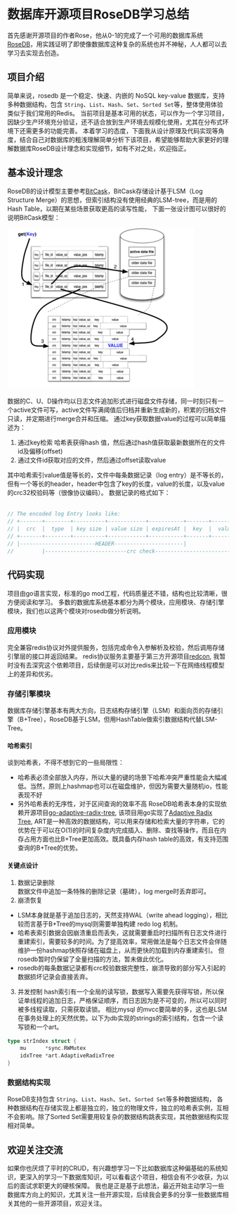 # 数据库开源项目RoseDB学习总结

首先感谢开源项目的作者Rose，他从0-1的完成了一个可用的数据库系统[RoseDB](https://github.com/flower-corp/rosedb)，用实践证明了即使像数据库这种复杂的系统也并不神秘，人人都可以去学习去实现去创造。

## 项目介绍
简单来说，rosedb 是一个稳定、快速、内嵌的 NoSQL key-value 数据库，支持多种数据结构，包含 `String`、`List`、`Hash`、`Set`、`Sorted Set`等，整体使用体验类似于我们常用的Redis。
当前项目是基本可用的状态，可以作为一个学习项目，因缺少生产环境充分验证，还不适合放到生产环境去规模化使用，尤其在分布式环境下还需更多的功能完善。
本着学习的态度，下面我从设计原理及代码实现等角度，结合自己对数据库的粗浅理解简单分析下该项目，希望能够帮助大家更好的理解数据库RoseDB设计理念和实现细节，如有不对之处，欢迎指正。

## 基本设计理念
RoseDB的设计模型主要参考[BitCask](https://riak.com/assets/bitcask-intro.pdf)，BitCask存储设计基于LSM（Log Structure Merge）的思想，但索引结构没有使用经典的LSM-tree，而是用的Hash Table，以期在某些场景获取更高的读写性能，
下面一张设计图可以很好的说明BitCask模型：

![设计模型.png](bitcask.png)

数据的C、U、D操作均以日志文件追加形式进行磁盘文件存储，同一时刻只有一个active文件可写，active文件写满阈值后归档并重新生成新的，积累的归档文件只读，并定期进行merge合并和压缩。
通过key获取数据value的过程可以简单描述为：
1. 通过key检索 哈希表获得hash 值，然后通过hash值获取最新数据所在的文件id及偏移(offset)
2. 通过文件id获取对应的文件，然后通过offset读取value

其中哈希索引value值是等长的，文件中每条数据记录（log entry）是不等长的，但有一个等长的header，header中包含了key的长度，value的长度，以及value的crc32校验码等（很像协议编码）。
数据记录的格式如下：
```go

// The encoded log Entry looks like:
// +-------+--------+----------+------------+-----------+-------+---------+
// |  crc  |  type  | key size | value size | expiresAt |  key  |  value  |
// +-------+--------+----------+------------+-----------+-------+---------+
// |------------------------HEADER----------------------|
//         |--------------------------crc check---------------------------|
```

## 代码实现
项目由go语言实现，标准的go mod工程，代码质量还不错，结构也比较清晰，很方便阅读和学习。
多数的数据库系统基本都分为两个模块，应用模块、存储引擎模块，我们也以这两个模块对rosedb做分析说明。

### 应用模块    
完全兼容redis协议对外提供服务，包括完成命令入参解析及校验，然后调用存储引擎层的接口并返回结果。
redis协议服务主要基于第三方开源项目[redcon](github.com/tidwall/redcon), 我暂时没有去深究这个依赖项目，后续倒是可以对比redis来比较一下在网络线程模型上的差异和优劣。

### 存储引擎模块    
数据库存储引擎基本有两大方向，日志结构存储引擎（LSM）和面向页的存储引擎（B+Tree），RoseDB基于LSM，但用HashTable做索引数据结构代替LSM-Tree。
#### 哈希索引    
谈到哈希表，不得不想到它的一些局限性：
- 哈希表必须全部放入内存，所以大量的键的场景下哈希冲突严重性能会大幅减低。当然，原则上hashmap也可以在磁盘维护，但因为需要大量随机io，性能表现不好
- 另外哈希表的无序性，对于区间查询的效率不高
RoseDB哈希表本身的实现依赖开源项目[go-adaptive-radix-tree](github.com/plar/go-adaptive-radix-tree), 该项目用go实现了[Adaptive Radix Tree](https://db.in.tum.de/~leis/papers/ART.pdf),
ART是一种高效的数据结构，可以用来存储和检索大量的字符串，它的优势在于可以在O(1)的时间复杂度内完成插入、删除、查找等操作，而且在内存占用方面也比B+Tree更加高效。既具备内存hash table的高效，有支持范围查询的B+Tree的优势。
#### 关键点设计
1. 数据记录删除    
数据文件中追加一条特殊的删除记录（墓碑），log merge时丢弃即可。
2. 崩溃恢复
- LSM本身就是基于追加日志的，天然支持WAL（write ahead logging），相比较而言基于B+Tree的mysql则需要单独构建 redo log 机制。
- 哈希表索引数据会因崩溃重启而丢失，这就需要重启时扫描所有日志文件进行重建索引，需要较多的时间。为了提高效率，常用做法是每个日志文件会伴随维护一份hashmap快照存储在磁盘上，从而更快的加载到内存重建索引。 但rosedb暂时仍保留了全量扫描的方法，暂未做此优化。
- rosedb的每条数据记录都有crc校验数据完整性，崩溃导致的部分写入引起的数据损坏记录会直接丢弃。
3. 并发控制
hash索引有一个全局的读写锁，数据写入需要先获得写锁，所以保证单线程的追加日志，严格保证顺序，而日志因为是不可变的，所以可以同时被多线程读取，只需获取读锁。
相比mysql 的mvcc要简单的多，这也是LSM在事务处理上的天然优势。以下为db实现的strings的索引结构，包含一个读写锁和一个art。
```go
type strIndex struct {
	mu      *sync.RWMutex
	idxTree *art.AdaptiveRadixTree
}
```
### 数据结构实现
RoseDB支持包含 `String`、`List`、`Hash`、`Set`、`Sorted Set`等多种数据结构，
各种数据结构在存储实现上都是独立的，独立的物理文件，独立的哈希表实例，互相不会影响。除了Sorted Set需要用较复杂的数据结构跳表实现，其他数据结构实现相对简单。

## 欢迎关注交流
如果你也厌烦了平时的CRUD，有兴趣想学习一下比如数据库这种偏基础的系统知识，更深入的学习一下数据库知识，可以看看这个项目，相信会有不少收获，为以后的面试求职更大的硬核保障。
我也是正是基于此想法，最近开始主动学习一些数据库方向上的知识，尤其关注一些开源实现，后续我会更多的分享一些数据库相关其他的一些开源项目，欢迎关注。


   